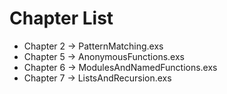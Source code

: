 # Chapter List
- Chapter 2 -> PatternMatching.exs
- Chapter 5 -> AnonymousFunctions.exs
- Chapter 6 -> ModulesAndNamedFunctions.exs
- Chapter 7 -> ListsAndRecursion.exs